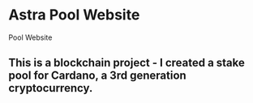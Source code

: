 # Astra Pool Website
Pool Website

## This is a blockchain project - I created a stake pool for Cardano, a 3rd generation cryptocurrency.


